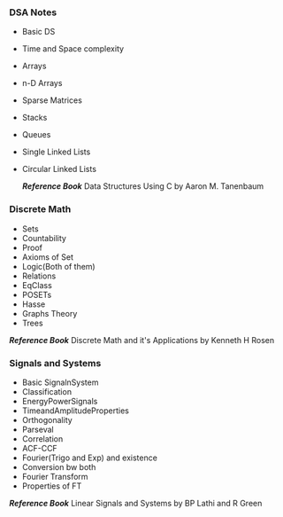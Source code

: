 ### DSA Notes
- Basic DS
- Time and Space complexity
- Arrays
- n-D Arrays
- Sparse Matrices
- Stacks
- Queues
- Single Linked Lists
- Circular Linked Lists

  _**Reference Book**_ Data Structures Using C by Aaron M. Tanenbaum


### Discrete Math
- Sets
- Countability
- Proof
- Axioms of Set
- Logic(Both of them)
- Relations
- EqClass
- POSETs
- Hasse
- Graphs Theory
- Trees

_**Reference Book**_ Discrete Math and it's Applications by Kenneth H Rosen

### Signals and Systems
- Basic SignalnSystem
- Classification
- EnergyPowerSignals
- TimeandAmplitudeProperties
- Orthogonality
- Parseval
- Correlation
- ACF-CCF
- Fourier(Trigo and Exp) and existence
- Conversion bw both
- Fourier Transform
- Properties of FT

_**Reference Book**_ Linear Signals and Systems by BP Lathi and R Green
